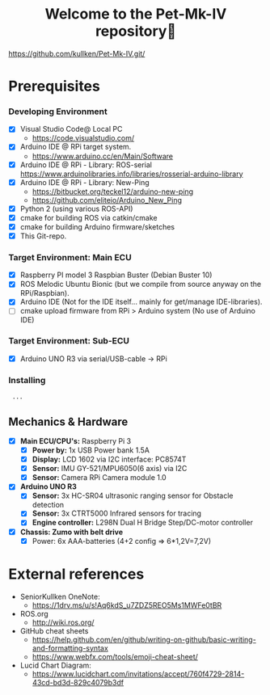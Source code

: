 <h1 align="center">Welcome to the Pet-Mk-IV repository👋</h1>

 https://github.com/kullken/Pet-Mk-IV.git/



# Prerequisites
### Developing Environment
 - [X] Visual Studio Code@ Local PC
   - https://code.visualstudio.com/
 - [X] Arduino IDE @ RPi target system.
   - https://www.arduino.cc/en/Main/Software
 - [X] Arduino IDE @ RPi - Library: ROS-serial
   https://www.arduinolibraries.info/libraries/rosserial-arduino-library
 - [X] Arduino IDE @ RPi - Library: New-Ping 
   - https://bitbucket.org/teckel12/arduino-new-ping
   - https://github.com/eliteio/Arduino_New_Ping
 - [X] Python 2 (using various ROS-API)
 - [X] cmake for building ROS via catkin/cmake
 - [X] cmake for building Arduino firmware/sketches
 - [X] This Git-repo.
 
### Target Environment: Main ECU
 - [x] Raspberry PI model 3
       Raspbian Buster (Debian Buster 10)
 - [X] ROS Melodic Ubuntu Bionic (but we compile from source anyway on the RPi/Raspbian).
 - [X] Arduino IDE (Not for the IDE itself... mainly for get/manage IDE-libraries).
 - [ ] cmake upload firmware from RPi > Arduino system  (No use of Arduino IDE)
 
### Target Environment: Sub-ECU
 - [X] Arduino UNO R3 via serial/USB-cable -> RPi

### Installing
     ...

## Mechanics & Hardware
- [X] **Main ECU/CPU's:** Raspberry Pi 3
  - [X] **Power by:** 1x USB Power bank 1.5A
  - [x] **Display:** LCD 1602 via I2C interface: PC8574T
  - [x] **Sensor:** IMU GY-521/MPU6050(6 axis) via I2C
  - [x] **Sensor:** Camera RPi Camera module 1.0
- [X] **Arduino UNO R3**
  - [x] **Sensor:** 3x HC-SR04 ultrasonic ranging sensor for Obstacle detection
  - [x] **Sensor:** 3x CTRT5000 Infrared sensors for tracing
  - [x] **Engine controller:** L298N Dual H Bridge Step/DC-motor controller
- [X] **Chassis: Zumo with belt drive**
  - [x] Power: 6x AAA-batteries (4+2 config => 6*1,2V=7,2V)

# External references
- SeniorKullken OneNote:
  - https://1drv.ms/u/s!Aq6kdS_u7ZDZ5REO5Ms1MWFe0tBR
- ROS.org
  - http://wiki.ros.org/
- GitHub cheat sheets
  - https://help.github.com/en/github/writing-on-github/basic-writing-and-formatting-syntax
  - https://www.webfx.com/tools/emoji-cheat-sheet/
- Lucid Chart Diagram:
  - https://www.lucidchart.com/invitations/accept/760f4729-2814-43cd-bd3d-829c4079b3df
